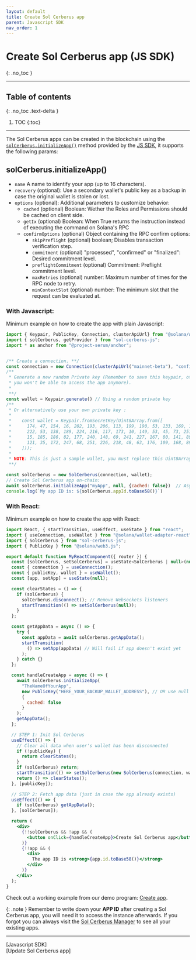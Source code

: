```yaml
---
layout: default
title: Create Sol Cerberus app
parent: Javascript SDK
nav_order: 1
---
```


# Create Sol Cerberus app (JS SDK)
{: .no_toc }

---


## Table of contents
{: .no_toc .text-delta }

1. TOC
{:toc}

---

The Sol Cerberus apps can be created in the blockchain using the [`solCerberus.initializeApp()`] method provided by the [JS SDK], it supports the following params:

## solCerberus.initializeApp()

- `name` A name to identify your app (up to 16 characters).
- `recovery` (optional): Use a secondary wallet's public key as a backup in case the original wallet is stolen or lost.
- `options` (optional): Additional parameters to customize behavior:
  - `cached` (optional) Boolean: Wether the Roles and Permissions should be cached on client side.
  - `getIx` (optional) Boolean: When True returns the instruction instead of executing the command on Solana's RPC 
  - `confirmOptions` (optional) Object containing the RPC confirm options:
    - `skipPreflight` (optional) boolean; Disables transaction verification step.
    - `commitment` (optional) "processed", "confirmed" or "finalized":  Desired commitment level.
    - `preflightCommitment` (optional) Commitment: Preflight commitment level.
    - `maxRetries` (optional) number: Maximum number of times for the RPC node to retry.
    - `minContextSlot` (optional) number: The minimum slot that the request can be evaluated at.


### With Javascript:
Minimum example on how to create the app with plain Javascript:

```js
import { Keypair, PublicKey, Connection, clusterApiUrl} from "@solana/web3.js";
import { solCerberus, getProvider } from "sol-cerberus-js";
import * as anchor from "@project-serum/anchor";


/** Create a connection. **/
const connection = new Connection(clusterApiUrl("mainnet-beta"), "confirmed");
/** 
 * Generate a new random Private key (Remember to save this keypair, otherwise 
 * you won't be able to access the app anymore). 
 * 
 **/
const wallet = Keypair.generate() // Using a random private key 
/** 
 * Or alternatively use your own private key :
 *    
 *    const wallet = Keypair.fromSecretKey(Uint8Array.from([
 *      174, 47, 154, 16, 202, 193, 206, 113, 199, 190, 53, 133, 169, 175, 31, 56,
 *      222, 53, 138, 189, 224, 216, 117, 173, 10, 149, 53, 45, 73, 251, 237, 246,
 *      15, 185, 186, 82, 177, 240, 148, 69, 241, 227, 167, 80, 141, 89, 240, 121,
 *      121, 35, 172, 247, 68, 251, 226, 218, 48, 63, 176, 109, 168, 89, 238, 135,
 *    ]));
 * 
 * NOTE: This is just a sample wallet, you must replace this Uint8Array by your own wallet private key
 **/

const solCerberus = new SolCerberus(connection, wallet);
// Create Sol Cerberus app on-chain:
await solCerberus.initializeApp("myApp", null, {cached: false})  // Async func
console.log(`My app ID is: ${solCerberus.appId.toBase58()}`)
```

### With React:
Minimum example on how to create the app with React:

```jsx
import React, { startTransition, useEffect, useState } from "react";
import { useConnection, useWallet } from "@solana/wallet-adapter-react";
import { SolCerberus } from "sol-cerberus-js";
import { PublicKey } from "@solana/web3.js";

export default function MyReactComponent({ router }) {
  const [solCerberus, setSolCerberus] = useState<SolCerberus | null>(null);
  const { connection } = useConnection();
  const { publicKey, wallet } = useWallet();
  const [app, setApp] = useState(null);

  const clearStates = () => {
    if (solCerberus) {
      solCerberus.disconnect(); // Remove Websockets listeners
      startTransition(() => setSolCerberus(null));
    }
  };

  const getAppData = async () => {
    try {
      const appData = await solCerberus.getAppData();
      startTransition(
        () => setApp(appData) // Will fail if app doesn't exist yet
      );
    } catch {}
  };

  const handleCreateApp = async () => {
    await solCerberus.initializeApp(
      "TheNameOfYourApp",
      new PublicKey("HERE_YOUR_BACKUP_WALLET_ADDRESS"), // OR use null for none backup wallet.
      {
        cached: false
      }
    );
    getAppData();
  };

  // STEP 1: Init Sol Cerberus
  useEffect(() => {
    // Clear all data when user's wallet has been disconnected
    if (!publicKey) {
      return clearStates();
    }
    if (solCerberus) return;
    startTransition(() => setSolCerberus(new SolCerberus(connection, wallet)));
    return () => clearStates();
  }, [publicKey]);

  // STEP 2: Fetch app data (just in case the app already exists)
  useEffect(() => {
    if (solCerberus) getAppData();
  }, [solCerberus]);

  return (
    <div>
      {!!solCerberus && !app && (
        <button onClick={handleCreateApp}>Create Sol Cerberus app</button>
      )}
      {!!app && (
        <div>
          The app ID is <strong>{app.id.toBase58()}</strong>
        </div>
      )}
    </div>
  );
}
```

Check out a working example from our demo program: [Create app](https://github.com/AnderUstarroz/sol-cerberus-demo/blob/main/tests/1_initialize_demo.ts#L48-L50).


{: .note }
Remember to write down your **APP ID** after creating a Sol Cerberus app, you will need it to access the instance afterwards. If you forgot you can always visit the [Sol Cerberus Manager] to see all your existing apps.

---

<div class="prev-next">
<div markdown="1">
[Javascript SDK]
</div>
<div markdown="1">
[Update Sol Cerberus app]
</div>
</div>

[`solCerberus.initializeApp()`]: https://js-sdk.solcerberus.com/classes/SolCerberus.html#initializeApp
[JS SDK]: https://www.npmjs.com/package/sol-cerberus-js
[web3.js package]: https://solana-labs.github.io/solana-web3.js/
[Sol Cerberus Manager]: https://solcerberus.com/app
[Javascript SDK]: /docs/javascript-sdk
[Update Sol Cerberus app]: ../update-sol-cerberus-app